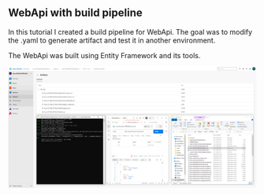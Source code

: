 ﻿## WebApi with build pipeline

In this tutorial I created a build pipeline for WebApi. The goal was to modify the .yaml to generate artifact and test it in another environment.

The WebApi was built using Entity Framework and its tools.

![My Image](Capture.PNG)
